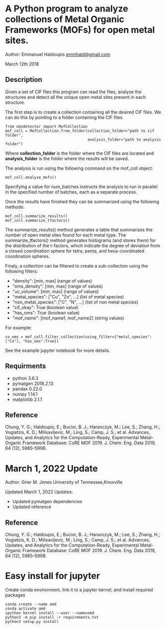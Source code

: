 # A Python program to analyze collections of Metal Organic Frameworks (MOFs) for open metal sites.
Author: Emmanuel Haldoupis <emmhald@gmail.com>

March 12th 2018

## Description

Given a set of CIF files this program can read the files, analyze the structures and
detect all the unique open metal sites present in each structure.

The first step is to create a collection containing all the desired CIF files. We can do
this by pointing to a folder containing the CIF files.

```
from omsdetector import MofCollection
mof_coll = MofCollection.from_folder(collection_folder="path to cif folder",
                                     analysis_folder="path to analysis folder")
```

Where **collection_folder** is the folder where the CIF files are located and **analysis_folder** is the folder where the results will be saved.


The analysis is run using the following command on the mof_coll object:

```
mof_coll.analyse_mofs()
```

Specifying a value for num_batches instructs the analysis to run in parallel in the specified number
of batches, each as a separate process.

Once the results have finished they can be summarized using the following methods:

```
mof_coll.summarize_results()
mof_coll.summarize_tfactors()
```

The summarize_results() method generates a table that summarizes the number of open metal sites found for each metal type.
The summarize_tfactors() method generates histograms (and stores them) for the distribution of the t-factors, which indicate
the degree of deviation from a closed coordination sphere for tetra, penta, and hexa-coordinated coordination spheres.

Finaly, a collection can be filtered to create a sub-collection using the following filters:

* "density": [min, max] (range of values)
* "oms_density": [min, max] (range of values)
* "uc_volume":  [min, max] (range of values)
* "metal_species": ["Cu", "Zn", ...] (list of metal species)
* "non_metal_species": ["C", "N", ...] (list of non metal species)
* "cif_okay": True (boolean value)
* "has_oms": True (boolean value)
* "mof_name":  [mof_name1, mof_name2] (string values)

For example:

```
co_oms = mof_coll.filter_collection(using_filter={"metal_species":["Co"], "has_oms":True})
```
See the example jupyter notebook for more details.

## Requirments
* python 3.6.3
* pymatgen  2018.2.13
* pandas 0.22.0
* numpy 1.14.1
* matplotlib 2.1.1

## Reference

Chung, Y. G.; Haldoupis, E.; Bucior, B. J.; Haranczyk, M.; Lee, S.; Zhang, H.; Vogiatzis, K. D.; Milisavljevic, M.; Ling, S.; Camp, J. S.; et al. Advances, Updates, and Analytics for the Computation-Ready, Experimental Metal-Organic Framework Database: CoRE MOF 2019. J. Chem. Eng. Data 2019, 64 (12), 5985–5998.



# March 1, 2022 Update

Author: Grier M. Jones
University of Tennessee,Knoxville


Updated March 1, 2022
Updates:
- Updated pymatgen dependencies
- Updated reference
## Reference
Chung, Y. G.; Haldoupis, E.; Bucior, B. J.; Haranczyk, M.; Lee, S.; Zhang, H.; Vogiatzis, K. D.; Milisavljevic, M.; Ling, S.; Camp, J. S.; et al. Advances, Updates, and Analytics for the Computation-Ready, Experimental Metal-Organic Framework Database: CoRE MOF 2019. J. Chem. Eng. Data 2019, 64 (12), 5985–5998.



# Easy install for jupyter
Create conda environment, link it to a jupyter kernel, and install required packages
```
conda create --name omd
conda activate omd
ipython kernel install --user --name=omd
python3 -m pip install -r requirements.txt
python3 setup.py install
```
